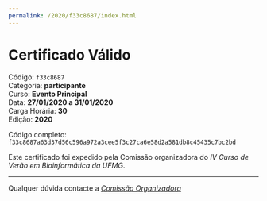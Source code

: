 ```yaml
---
permalink: /2020/f33c8687/index.html
---
```


# Certificado Válido

Código: `f33c8687`<br>
Categoria: **participante**<br>
Curso: **Evento Principal**<br>
Data: **27/01/2020 a 31/01/2020**<br>
Carga Horária: **30**<br>
Edição: **2020**<br>


Código completo: `f33c8687a63d37d56c596a972a3cee5f3c27ca6e58d2a581db8c45435c7bc2bd`


Este certificado foi expedido pela Comissão organizadora do *IV Curso de Verão em Bioinformática da UFMG*.

----

Qualquer dúvida contacte a [_Comissão Organizadora_](<mailto:cursobioinfoufmg@gmail.com$subject=[Certificados]>)

